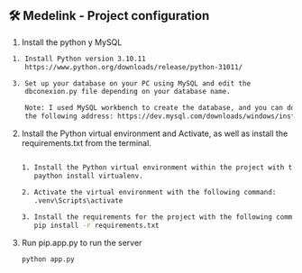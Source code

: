 ## 🛠 Medelink - Project configuration

1. Install the python y MySQL 

  ```sh
   1. Install Python version 3.10.11
      https://www.python.org/downloads/release/python-31011/

   3. Set up your database on your PC using MySQL and edit the
      dbconexion.py file depending on your database name.

      Note: I used MySQL workbench to create the database, and you can download it from 
      the following address: https://dev.mysql.com/downloads/windows/installer/8.0.html
  ```

2. Install the Python virtual environment and Activate, as well as install the requirements.txt from the terminal.

   ```sh

   1. Install the Python virtual environment within the project with the command:
      paython install virtualenv.

   2. Activate the virtual environment with the following command:
      .venv\Scripts\activate
      
   3. Install the requirements for the project with the following command:
      pip install -r requirements.txt

   ```

4. Run pip.app.py to run the server

   ```sh
   python app.py
   ```


